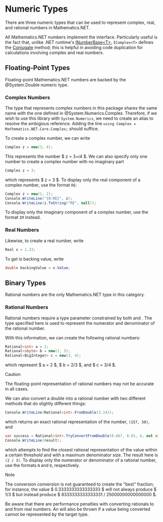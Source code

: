 # Numeric Types

There are three numeric types that can be used to represent complex, real, and rational numbers in Mathematics.NET.

All Mathematics.NET numbers implement the <xref href="Mathematics.NET.Core.IComplex`1"/> interface. Particularly useful is the fact that, unlike .NET runtime's [INumberBase\<T\>](https://github.com/dotnet/runtime/blob/main/src/libraries/System.Private.CoreLib/src/System/Numerics/INumberBase.cs), `IComplex<T>` defines the [Conjugate](xref:Mathematics.NET.Core.IComplex`1.Conjugate*) method; this is helpful in avoiding code duplication for calculations involving complex and real numbers.

## Floating-Point Types

Floating-point Mathematics.NET numbers are backed by the @System.Double numeric type.

### Complex Numbers

The type that represents complex numbers in this package shares the same name with the one defined in @System.Numerics.Complex. Therefore, if we wish to use this library with `System.Numerics`, we need to create an alias to resolve the ambigious reference. Adding the line `using Complex = Mathematics.NET.Core.Complex;` should suffice.

To create a complex number, we can write
```csharp
Complex z = new(3, 4);
```
This represents the number $ z = 3+i4 $. We can also specify only one number to create a complex number with no imaginary part
```csharp
Complex z = 3;
```
which represents $ z = 3 $. To display only the real component of a complex number, use the format `RE`:
```csharp
Complex z = new(1, 2);
Console.WriteLine("{0:RE}", z);
Console.WriteLine(z.ToString("RE", null));
```
To display only the imaginary component of a complex number, use the format `IM` instead.

### Real Numbers

Likewise, to create a real number, write
```csharp
Real x = 1.23;
```
To get is backing value, write
```csharp
double backingValue = x.Value;
```

## Binary Types

Rational numbers are the only Mathematics.NET type in this category.

### Rational Numbers

Rational numbers require a type parameter constrained by both <xref href="System.Numerics.IBinaryInteger`1" /> and <xref href="System.Numerics.ISignedNumber`1" />. The type specified here is used to represent the numerator and denominator of the rational number.

With this information, we can create the following rational numbers:
```csharp
Rational<int> a = 2;
Rational<sbyte> b = new(2, 3);
Rational<BigInteger> c = new(3, 4);
```
which represent $ a = 2 $, $ b = 2/3 $, and $ c = 3/4 $.

> [!CAUTION]
> The floating-point representation of rational numbers may not be accurate in all cases.

We can also convert a double into a rational number with two different methods that do slightly different things:
```csharp
Console.WriteLine(Rational<int>.FromDouble(3.14));
```
which returns an exact rational representation of the number, `(157, 50)`, and
```csharp
var success = Rational<int>.TryConvertFromDouble(0.667, 0.01, 4, out var result);
Console.WriteLine(result);
```
which attempts to find the closest rational representation of the value within a certain threshold and with a maximum denominator size. The result here is `(2 / 3)`. To display only the numerator or denominator of a rational number, use the formats `N` and `D`, respectively.

> [!NOTE]
> The conversion conversion is not guaranteed to create the "best" fraction; for instance, the value $ 0.3333333333333333 $ will not always produce $ 1/3 $ but instead produce $ 8333333333333331 / 25000000000000000 $.

Be aware that there are performance penalties with converting rationals to and from real numbers. An <xref href="System.OverflowException" /> will also be thrown if a value being converted cannot be represented by the target type.

